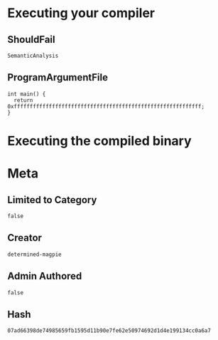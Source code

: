 # Executing your compiler

## ShouldFail

```
SemanticAnalysis
```

## ProgramArgumentFile

```
int main() {
  return 0xfffffffffffffffffffffffffffffffffffffffffffffffffffffffffff;
}
```

# Executing the compiled binary

# Meta

## Limited to Category

```
false
```

## Creator

```
determined-magpie
```

## Admin Authored

```
false
```

## Hash

```
07ad66398de74985659fb1595d11b90e7fe62e50974692d1d4e199134cc0a6a7
```
